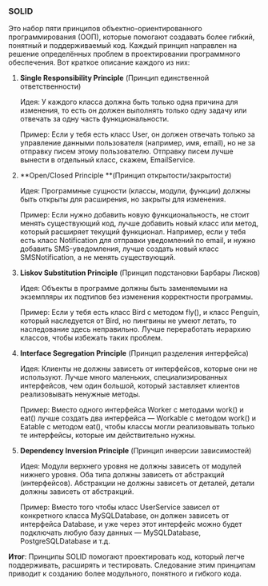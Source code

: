 ### SOLID

Это набор пяти принципов объектно-ориентированного программирования (ООП), которые помогают создавать более гибкий, понятный и поддерживаемый код. Каждый принцип направлен на решение определённых проблем в проектировании программного обеспечения. Вот краткое описание каждого из них:

1. **Single Responsibility Principle** (Принцип единственной ответственности)

    Идея: У каждого класса должна быть только одна причина для изменения, то есть он должен выполнять только одну задачу или отвечать за одну часть функциональности.
    
    Пример: Если у тебя есть класс User, он должен отвечать только за управление данными пользователя (например, имя, email), но не за отправку писем этому пользователю. Отправку писем лучше вынести в отдельный класс, скажем, EmailService.

2. **Open/Closed Principle **(Принцип открытости/закрытости)

    Идея: Программные сущности (классы, модули, функции) должны быть открыты для расширения, но закрыты для изменения.
    
    Пример: Если нужно добавить новую функциональность, не стоит менять существующий код, лучше добавить новый класс или метод, который расширяет текущий функционал. Например, если у тебя есть класс Notification для отправки уведомлений по email, и нужно добавить SMS-уведомления, лучше создать новый класс SMSNotification, а не менять существующий.

3. **Liskov Substitution Principle** (Принцип подстановки Барбары Лисков)
   
    Идея: Объекты в программе должны быть заменяемыми на экземпляры их подтипов без изменения корректности программы.
    
    Пример: Если у тебя есть класс Bird с методом fly(), и класс Penguin, который наследуется от Bird, но пингвины не умеют летать, то наследование здесь неправильно. Лучше переработать иерархию классов, чтобы избежать таких проблем.

4. **Interface Segregation Principle** (Принцип разделения интерфейса)
   
    Идея: Клиенты не должны зависеть от интерфейсов, которые они не используют. Лучше много маленьких, специализированных интерфейсов, чем один большой, который заставляет клиентов реализовывать ненужные методы.
    
    Пример: Вместо одного интерфейса Worker с методами work() и eat() лучше создать два интерфейса — Workable с методом work() и Eatable с методом eat(), чтобы классы могли реализовывать только те интерфейсы, которые им действительно нужны.

5. **Dependency Inversion Principle** (Принцип инверсии зависимостей)
   
    Идея: Модули верхнего уровня не должны зависеть от модулей нижнего уровня. Оба типа должны зависеть от абстракций (интерфейсов). Абстракции не должны зависеть от деталей, детали должны зависеть от абстракций.
    
    Пример: Вместо того чтобы класс UserService зависел от конкретного класса MySQLDatabase, он должен зависеть от интерфейса Database, и уже через этот интерфейс можно будет подключать любую базу данных — MySQLDatabase, PostgreSQLDatabase и т.д.

**Итог**:
Принципы SOLID помогают проектировать код, который легче поддерживать, расширять и тестировать. Следование этим принципам приводит к созданию более модульного, понятного и гибкого кода.
